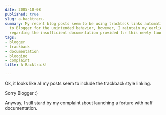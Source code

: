 ```yaml
---
date: 2005-10-08
published: true
slug: a-backtrack-
summary: My recent blog posts seem to be using trackback links automatically. Apologies
  to Blogger for the unintended behavior, however, I maintain my earlier criticism
  regarding the insufficient documentation provided for this newly launched feature.
tags:
- blogger
- trackback
- documentation
- blogging
- complaint
title: A Backtrack!

---
```

Ok, it looks like all my posts seem to include the trackback style linking. <p />Sorry Blogger :)<p />Anyway, I still stand by my complaint about launching a feature with naff documentation.<p />

